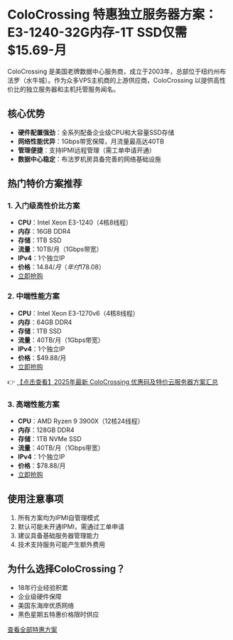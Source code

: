 # ColoCrossing 特惠独立服务器方案：E3-1240-32G内存-1T SSD仅需$15.69-月

ColoCrossing 是美国老牌数据中心服务商，成立于2003年，总部位于纽约州布法罗（水牛城）。作为众多VPS主机商的上游供应商，ColoCrossing 以提供高性价比的独立服务器和主机托管服务闻名。

## 核心优势
- **硬件配置强劲**：全系列配备企业级CPU和大容量SSD存储
- **网络性能优异**：1Gbps带宽保障，月流量最高达40TB
- **管理便捷**：支持IPMI远程管理（需工单申请开通）
- **数据中心稳定**：布法罗机房具备完善的网络基础设施

## 热门特价方案推荐

### 1. 入门级高性价比方案
- **CPU**：Intel Xeon E3-1240（4核8线程）
- **内存**：16GB DDR4
- **存储**：1TB SSD
- **流量**：10TB/月（1Gbps带宽）
- **IPv4**：1个独立IP
- **价格**：$14.84/月（年付$178.08）
- [立即抢购](https://bit.ly/ColoCrossing)

### 2. 中端性能方案
- **CPU**：Intel Xeon E3-1270v6（4核8线程）
- **内存**：64GB DDR4
- **存储**：1TB SSD
- **流量**：40TB/月（1Gbps带宽）
- **IPv4**：1个独立IP
- **价格**：$49.88/月
- [立即抢购](https://bit.ly/ColoCrossing)

👉 [【点击查看】2025年最新 ColoCrossing 优惠码及特价云服务器方案汇总](https://bit.ly/ColoCrossing)

### 3. 高端性能方案
- **CPU**：AMD Ryzen 9 3900X（12核24线程）
- **内存**：128GB DDR4
- **存储**：1TB NVMe SSD
- **流量**：40TB/月（1Gbps带宽）
- **IPv4**：1个独立IP
- **价格**：$78.88/月
- [立即抢购](https://bit.ly/ColoCrossing)

## 使用注意事项
1. 所有方案均为IPMI自管理模式
2. 默认可能未开通IPMI，需通过工单申请
3. 建议具备基础服务器管理能力
4. 技术支持服务可能产生额外费用

## 为什么选择ColoCrossing？
- 18年行业经验积累
- 企业级硬件保障
- 美国东海岸优质网络
- 黑色星期五特惠价格限时供应

[查看全部特惠方案](https://bit.ly/ColoCrossing)